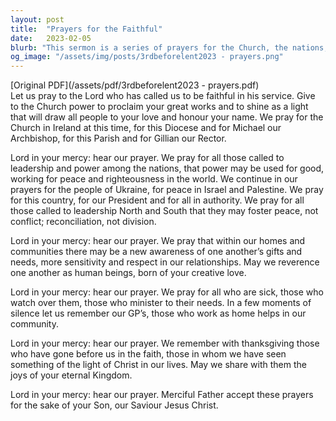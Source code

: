 ```yaml
---
layout: post
title:  "Prayers for the Faithful"
date:   2023-02-05
blurb: "This sermon is a series of prayers for the Church, the nations, the community, the sick, and the departed. It emphasizes the need for peace, righteousness, respect, and awareness of each other's needs within our homes and communities. It also highlights the importance of leadership in fostering peace and reconciliation."
og_image: "/assets/img/posts/3rdbeforelent2023 - prayers.png"
---
```

[Original PDF](/assets/pdf/3rdbeforelent2023 - prayers.pdf)    
Let us pray to the Lord who has called us to be faithful in his service. Give to the Church power to proclaim your great works and to shine as a light that will draw all people to your love and honour your name. We pray for the Church in Ireland at this time, for this Diocese and for Michael our Archbishop, for this Parish and for Gillian our Rector.

Lord in your mercy: hear our prayer. We pray for all those called to leadership and power among the nations, that power may be used for good, working for peace and righteousness in the world. We continue in our prayers for the people of Ukraine, for peace in Israel and Palestine. We pray for this country, for our President and for all in authority. We pray for all those called to leadership North and South that they may foster peace, not conflict; reconciliation, not division.

Lord in your mercy: hear our prayer. We pray that within our homes and communities there may be a new awareness of one another’s gifts and needs, more sensitivity and respect in our relationships. May we reverence one another as human beings, born of your creative love.

Lord in your mercy: hear our prayer. We pray for all who are sick, those who watch over them, those who minister to their needs. In a few moments of silence let us remember our GP’s, those who work as home helps in our community.

Lord in your mercy: hear our prayer. We remember with thanksgiving those who have gone before us in the faith, those in whom we have seen something of the light of Christ in our lives. May we share with them the joys of your eternal Kingdom.

Lord in your mercy: hear our prayer. Merciful Father accept these prayers for the sake of your Son, our Saviour Jesus Christ.
